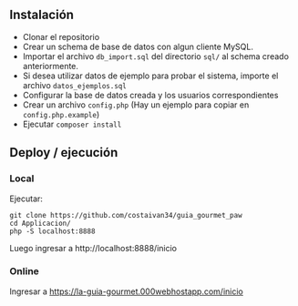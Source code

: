 ## Instalación

 - Clonar el repositorio
 - Crear un schema de base de datos con algun cliente MySQL.
 - Importar el archivo `db_import.sql` del directorio `sql/` al schema creado anteriormente.
 - Si desea utilizar datos de ejemplo para probar el sistema, importe el archivo `datos_ejemplos.sql`
  - Configurar la base de datos creada y los usuarios correspondientes
  - Crear un archivo `config.php` (Hay un ejemplo para copiar en `config.php.example`)
 - Ejecutar `composer install`

## Deploy / ejecución

### Local

Ejecutar:

```
git clone https://github.com/costaivan34/guia_gourmet_paw
cd Applicacion/
php -S localhost:8888
```

Luego ingresar a http://localhost:8888/inicio

### Online

Ingresar a https://la-guia-gourmet.000webhostapp.com/inicio
